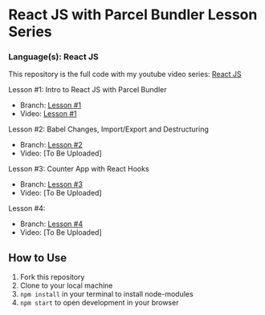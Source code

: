 # React JS with Parcel Bundler Lesson Series
### Language(s): React JS

This repository is the full code with my youtube video series: [React JS](https://www.youtube.com/playlist?list=PLWUQJ519A7tdSDCeS729NLUAcLW81sLIH)

<p>Lesson #1: Intro to React JS with Parcel Bundler
<ul>
<li>Branch: <a href="https://github.com/benjaminchacko/reactjs-lesson-series/tree/lesson-1">Lesson #1</a></li>
<li>Video: <a href="https://youtu.be/cuSKfjoi_0M">Lesson #1</a></li>
</ul>
</p>

<p>Lesson #2: Babel Changes, Import/Export and Destructuring
<ul>
<li>Branch: <a href="https://github.com/benjaminchacko/reactjs-lesson-series/tree/lesson-2">Lesson #2</a> </li>
<li>Video:  [To Be Uploaded]</li>
</ul>
</p> 

<p>Lesson #3: Counter App with React Hooks
<ul>
<li>Branch: <a href="https://github.com/benjaminchacko/reactjs-lesson-series/tree/lesson-3">Lesson #3</a> </li>
<li>Video: [To Be Uploaded]</li>
</ul>
</p> 

<p>Lesson #4: 
<ul>
<li>Branch: <a href="https://github.com/benjaminchacko/reactjs-lesson-series/tree/lesson-4">Lesson #4</a> </li>
<li>Video: [To Be Uploaded]</li>
</ul>
</p> 

  
## How to Use
1. Fork this repository
2. Clone to your local machine
3. `npm install` in your terminal to install node-modules
4. `npm start` to open development in your browser
